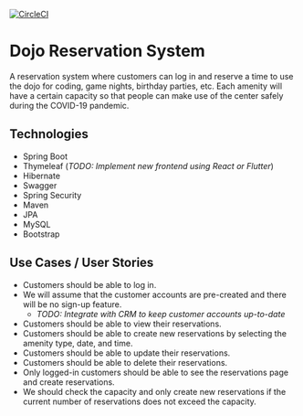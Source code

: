 [![CircleCI](https://circleci.com/gh/sirlopu/dojo-reservation-system/tree/master.svg?style=svg)](https://circleci.com/gh/sirlopu/dojo-reservation-system/tree/master)

# Dojo Reservation System

A reservation system where customers can log in and reserve a time to use the dojo for coding, game nights, birthday parties, etc.
Each amenity will have a certain capacity so that people can make use of the center safely during the COVID-19 pandemic. 


## Technologies
* Spring Boot
* Thymeleaf (*TODO: Implement new frontend using React or Flutter*)
* Hibernate
* Swagger
* Spring Security
* Maven
* JPA
* MySQL
* Bootstrap

## Use Cases / User Stories

* Customers should be able to log in.
* We will assume that the customer accounts are pre-created and there will be no sign-up feature.
  * *TODO: Integrate with CRM to keep customer accounts up-to-date*
* Customers should be able to view their reservations.
* Customers should be able to create new reservations by selecting the amenity type, date, and time.
* Customers should be able to update their reservations.
* Customers should be able to delete their reservations.
* Only logged-in customers should be able to see the reservations page and create reservations.
* We should check the capacity and only create new reservations if the current number of reservations does not exceed the capacity.
